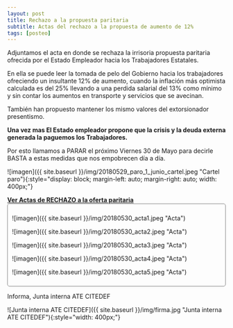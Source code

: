 ```yaml
---
layout: post
title: Rechazo a la propuesta paritaria
subtitle: Actas del rechazo a la propuesta de aumento de 12%
tags: [posteo]
---
```




Adjuntamos el acta en donde se rechaza la irrisoria propuesta paritaria ofrecida por el Estado Empleador hacia los Trabajadores Estatales.

En ella se puede leer la tomada de pelo del Gobierno hacia los trabajadores ofreciendo un insultante 12% de aumento, cuando la inflación más optimista calculada es del 25% llevando a una perdida salarial del 13% como mínimo y sin contar los aumentos en transporte y servicios que se avecinan.

También han propuesto mantener los mismo valores del extorsionador presentismo.

**Una vez mas El Estado empleador propone que la crisis y la deuda externa generada la paguemos los Trabajadores.**

Por esto llamamos a PARAR el próximo Viernes 30 de Mayo para decirle BASTA a estas medidas que nos empobrecen día a día.


![imagen]({{ site.baseurl }}/img/20180529_paro_1_junio_cartel.jpeg "Cartel paro"){:style="display: block; margin-left: auto; margin-right: auto; width: 400px;"}

<a data-toggle="collapse" href="#ver_acta" aria-expanded="false" aria-controls="ver_acta">
<strong>Ver Actas de RECHAZO a la oferta paritaria</strong>
<span class="caret"></span></a>

<div id="ver_acta" class="collapse" markdown="1" style="padding: 10px; border: 1px solid gray; border-radius: 5px;">

![imagen]({{ site.baseurl }}/img/20180530_acta1.jpeg "Acta")

![imagen]({{ site.baseurl }}/img/20180530_acta2.jpeg "Acta")

![imagen]({{ site.baseurl }}/img/20180530_acta3.jpeg "Acta")

![imagen]({{ site.baseurl }}/img/20180530_acta4.jpeg "Acta")

![imagen]({{ site.baseurl }}/img/20180530_acta5.jpeg "Acta")

</div>



Informa, Junta interna ATE CITEDEF


![Junta interna ATE CITEDEF]({{ site.baseurl }}/img/firma.jpg "Junta interna ATE CITEDEF"){:style="width: 400px;"}
